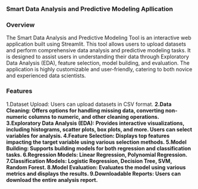 <b><h3>
Smart Data Analysis and Predictive Modeling Apllication </h3></b>
<h3>Overview</h3>
<p>The Smart Data Analysis and Predictive Modeling Tool is an interactive web application built using Streamlit. This tool allows users to upload datasets and perform comprehensive data analysis and predictive modeling tasks. It is designed to assist users in understanding their data through Exploratory Data Analysis (EDA), feature selection, model building, and evaluation. The application is highly customizable and user-friendly, catering to both novice and experienced data scientists.</p>
<h3>Features</h3>
1.Dataset Upload: Users can upload datasets in CSV format.
<b>
2.Data Cleaning: Offers options for handling missing data, converting non-numeric columns to numeric, and other cleaning operations.
</b>
<b>
3.Exploratory Data Analysis (EDA): Provides interactive visualizations, including histograms, scatter plots, box plots, and more. Users can select variables for analysis.
  </b>
  <b>
4.Feature Selection: Displays top features impacting the target variable using various selection methods.
    </b>
     <b>
5.Model Building: Supports building models for both regression and classification tasks.
</b>
 <b>
6.Regression Models: Linear Regression, Polynomial Regression.
</b>
 <b>
7.Classification Models: Logistic Regression, Decision Tree, SVM, Random Forest.
</b>
 <b>
8.Model Evaluation: Evaluates the model using various metrics and displays the results.
</b>
 <b>
9.Downloadable Reports: Users can download the entire analysis report.
</b>
